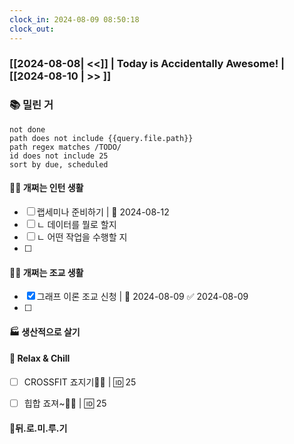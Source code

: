 ```yaml
---
clock_in: 2024-08-09 08:50:18
clock_out: 
---
```

### [[2024-08-08| <<]] | **Today is Accidentally Awesome!** | [[2024-08-10 | >> ]]

### 📚 밀린 거
```tasks
not done 
path does not include {{query.file.path}}
path regex matches /TODO/
id does not include 25
sort by due, scheduled
```

#### 🤦‍♂️ 개쩌는 인턴 생활
- [ ] 랩세미나 준비하기 | 📅 2024-08-12 
- [ ] ㄴ 데이터를 뭘로 할지
- [ ] ㄴ 어떤 작업을 수행할 지
- [ ] 

#### 👨‍🏫 개쩌는 조교 생활
- [x] 그래프 이론 조교 신청 | 📅 2024-08-09 ✅ 2024-08-09
- [ ] 

#### 🏭 생산적으로 살기

#### 🍻 Relax & Chill 
- [ ] CROSSFIT 죠지기🏋️‍♀️ | 🆔 25
- [ ] 힙합 죠져~🤸‍♂️ | 🆔 25


#### 💨뒤.로.미.루.기
